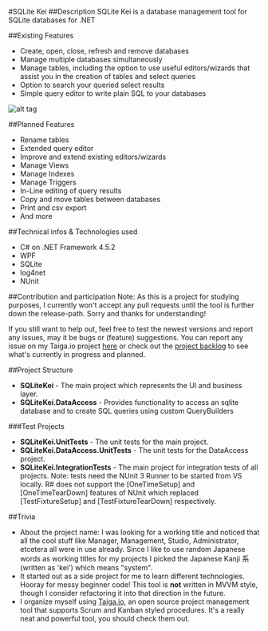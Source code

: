 #SQLite Kei
##Description
SQLite Kei is a database management tool for SQLite databases for .NET 

##Existing Features
- Create, open, close, refresh and remove databases
- Manage multiple databases simultaneously
- Manage tables, including the option to use useful editors/wizards that assist you in the creation of tables and select queries
- Option to search your queried select results
- Simple query editor to write plain SQL to your databases

![alt tag](http://puu.sh/qbBrv/82021fedc2.png)

##Planned Features
- Rename tables
- Extended query editor
- Improve and extend existing editors/wizards
- Manage Views
- Manage Indexes
- Manage Triggers
- In-Line editing of query results
- Copy and move tables between databases
- Print and csv export
- And more

##Technical infos & Technologies used
- C# on .NET Framework 4.5.2
- WPF
- SQLite
- log4net
- NUnit

##Contribution and participation
Note: As this is a project for studying purposes, I currently won't accept any pull requests until the tool is further down the release-path. Sorry and thanks for understanding!

If you still want to help out, feel free to test the newest versions and report any issues, may it be bugs or (feature) suggestions.
You can report any issue on my Taiga.io project [here](https://tree.taiga.io/project/shaezonai-sqlite-kei/issues "here") or check out the [project backlog](https://tree.taiga.io/project/shaezonai-sqlite-kei/backlog "backlog") to see what's currently in progress and planned.

##Project Structure
- **SQLiteKei** - The main project which represents the UI and business layer.
- **SQLiteKei.DataAccess** - Provides functionality to access an sqlite database and to create SQL queries using custom QueryBuilders

###Test Projects
- **SQLiteKei.UnitTests** - The unit tests for the main project.
- **SQLiteKei.DataAccess.UnitTests** - The unit tests for the DataAccess project.
- **SQLiteKei.IntegrationTests** - The main project for integration tests of all projects. Note: tests need the NUnit 3 Runner to be started from VS locally. R# does not support the [OneTimeSetup] and [OneTimeTearDown] features of NUnit which replaced [TestFixtureSetup] and [TestFixtureTearDown] respectively.

##Trivia
- About the project name: I was looking for a working title and noticed that all the cool stuff like Manager, Management, Studio, Administrator, etcetera all were in use already. Since I like to use random Japanese words as working titles for my projects I picked the Japanese Kanji 系 (written as 'kei') which means "system".
- It started out as a side project for me to learn different technologies. Hooray for messy beginner code! This tool is **not** written in MVVM style, though I consider refactoring it into that direction in the future. 
- I organize myself using [Taiga.io](https://taiga.io "Taiga.io"), an open source project management tool that supports Scrum and Kanban styled procedures. It's a really neat and powerful tool, you should check them out.
